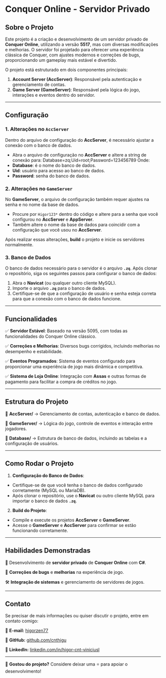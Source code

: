 # Conquer Online - Servidor Privado

## Sobre o Projeto

Este projeto é a criação e desenvolvimento de um servidor privado de **Conquer Online**, utilizando a versão **5517**, mas com diversas modificações e melhorias. O servidor foi projetado para oferecer uma experiência clássica de Conquer, com ajustes modernos e correções de bugs, proporcionando um gameplay mais estável e divertido.

O projeto está estruturado em dois componentes principais:
1. **Account Server (AccServer)**: Responsável pela autenticação e gerenciamento de contas.
2. **Game Server (GameServer)**: Responsável pela lógica do jogo, interações e eventos dentro do servidor.

---

## Configuração

### 1. Alterações no `AccServer`
Dentro do arquivo de configuração do **AccServer**, é necessário ajustar a conexão com o banco de dados. 

- Abra o arquivo de configuração no **AccServer** e altere a string de conexão para:
  Database=zq;Uid=root;Password=123456789
Onde:
- **Database**: é o nome do banco de dados.
- **Uid**: usuário para acesso ao banco de dados.
- **Password**: senha do banco de dados.

### 2. Alterações no `GameServer`
No **GameServer**, o arquivo de configuração também requer ajustes na senha e no nome da base de dados. 

- Procure por `Higor123*` dentro do código e altere para a senha que você configurou no **AccServer** e **AppServer**.
- Também altere o nome da base de dados para coincidir com a configuração que você usou no **AccServer**.

Após realizar essas alterações, **build** o projeto e inicie os servidores normalmente.

### 3. Banco de Dados
O banco de dados necessário para o servidor é o arquivo **`.zq`**. Após clonar o repositório, siga os seguintes passos para configurar o banco de dados:

1. Abra o **Navicat** (ou qualquer outro cliente MySQL).
2. Importe o arquivo **`.zq`** para o banco de dados.
3. Certifique-se de que a configuração de usuário e senha esteja correta para que a conexão com o banco de dados funcione.

---

## Funcionalidades

✅ **Servidor Estável**: Baseado na versão 5095, com todas as funcionalidades do Conquer Online clássico.

✅ **Correções e Melhorias**: Diversos bugs corrigidos, incluindo melhorias no desempenho e estabilidade.

✅ **Eventos Programados**: Sistema de eventos configurado para proporcionar uma experiência de jogo mais dinâmica e competitiva.

✅ **Sistema de Loja Online**: Integração com **Assas** e outras formas de pagamento para facilitar a compra de créditos no jogo.

---

## Estrutura do Projeto

📂 **AccServer/** → Gerenciamento de contas, autenticação e banco de dados.

📂 **GameServer/** → Lógica do jogo, controle de eventos e interação entre jogadores.

📂 **Database/** → Estrutura de banco de dados, incluindo as tabelas e a configuração de usuários.

---

## Como Rodar o Projeto

1. **Configuração do Banco de Dados**:
 - Certifique-se de que você tenha o banco de dados configurado corretamente (MySQL ou MariaDB).
 - Após clonar o repositório, use o **Navicat** ou outro cliente MySQL para importar o banco de dados **`.zq`**.

2. **Build do Projeto**:
 - Compile e execute os projetos **AccServer** e **GameServer**.
 - Acesse o **GameServer** e **AccServer** para confirmar se estão funcionando corretamente.

---

## Habilidades Demonstradas

🚀 Desenvolvimento de **servidor privado** de **Conquer Online** com **C#**.

🔧 **Correções de bugs** e **melhorias** na experiência de jogo.

🛠️ **Integração de sistemas** e gerenciamento de servidores de jogos.

---

## Contato

Se precisar de mais informações ou quiser discutir o projeto, entre em contato comigo:

📧 **E-mail:** [higorzen77](mailto:higorzen77@gmail.com)

🐙 **GitHub:** [github.com/cnthigu](https://github.com/cnthigu)

🔗 **LinkedIn:** [linkedin.com/in/higor-cnt-viniciusl](www.linkedin.com/in/higor-cnt-vinicius)

---

🔹 **Gostou do projeto?** Considere deixar uma ⭐ para apoiar o desenvolvimento!
